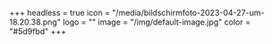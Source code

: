 +++
headless = true
icon = "/media/bildschirmfoto-2023-04-27-um-18.20.38.png"
logo = ""
image = "/img/default-image.jpg"
color = "#5d9fbd"
+++
